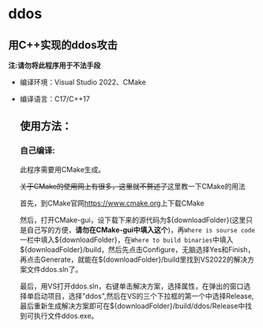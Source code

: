 # ddos

## 用C++实现的ddos攻击

**注:请勿将此程序用于不法手段**

- 编译环境：Visual Studio 2022、CMake

- 编译语言：C17/C++17

  ## 使用方法：

  ### 自己编译:

  此程序需要用CMake生成。

  ~~关于CMake的使用网上有很多，这里就不赘述了~~这里教一下CMake的用法

  首先，到CMake官网<https://www.cmake.org>上下载CMake

  然后，打开CMake-gui，设下载下来的源代码为\${downloadFolder}(这里只是自己写的方便，**请勿在CMake-gui中填入这个**)，再`Where is sourse code`一栏中填入\${downloadFolder}，在`Where to build binaries`中填入\${downloadFolder}/build，然后先点击Configure，无脑选择Yes和Finish，再点击Generate，就能在\${downloadFolder}/build里找到VS2022的解决方案文件ddos.sln了。

  最后，用VS打开ddos.sln，右键单击解决方案，选择属性，在弹出的窗口选择单启动项目，选择"ddos",然后在VS的三个下拉框的第一个中选择Release,最后重新生成解决方案即可在\${downloadFolder}/build/ddos/Release中找到可执行文件ddos.exe。

